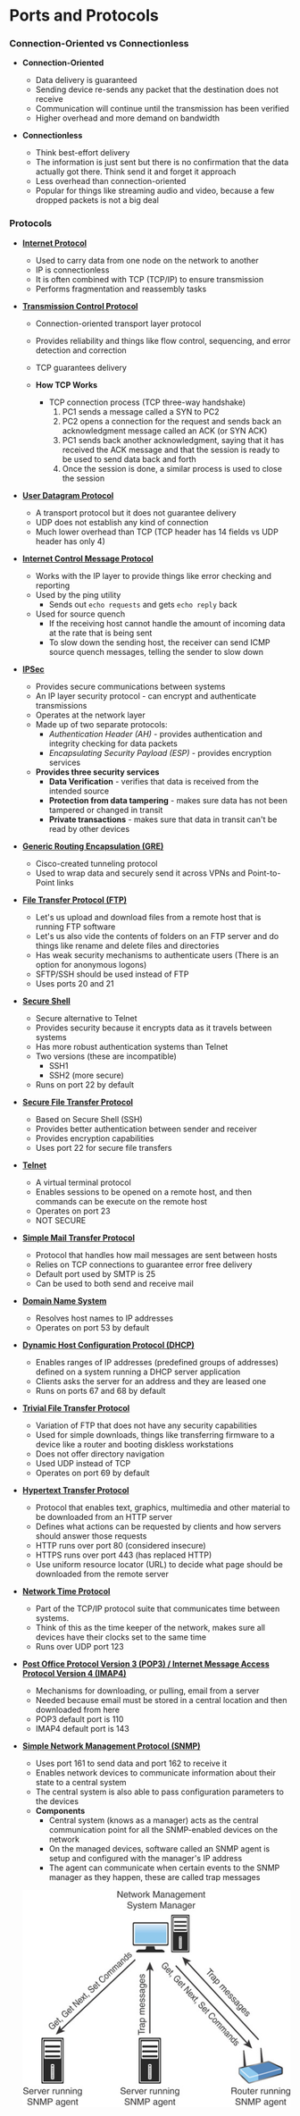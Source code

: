 # Ports and Protocols

### Connection-Oriented vs Connectionless

- **Connection-Oriented**
  - Data delivery is guaranteed
  - Sending device re-sends any packet that the destination does not receive
  - Communication will continue until the transmission has been verified
  - Higher overhead and more demand on bandwidth

- **Connectionless**
  - Think best-effort delivery
  - The information is just sent but there is no confirmation that the data actually got there. Think send it and forget it approach
  - Less overhead than connection-oriented
  - Popular for things like streaming audio and video, because a few dropped packets is not a big deal

### Protocols

- [**Internet Protocol**](#IP)
  - Used to carry data from one node on the network to another
  - IP is connectionless
  - It is often combined with TCP (TCP/IP) to ensure transmission
  - Performs fragmentation and reassembly tasks

- [**Transmission Control Protocol**](#TCP)
  - Connection-oriented transport layer protocol
  - Provides reliability and things like flow control, sequencing, and error detection and correction
  - TCP guarantees delivery

  - **How TCP Works**
    - TCP connection process (TCP three-way handshake)
      1. PC1 sends a message called a SYN to PC2
      2. PC2 opens a connection for the request and sends back an acknowledgment message called an ACK (or SYN ACK)
      3. PC1 sends back another acknowledgment, saying that it has received the ACK message and that the session is ready to be used to send data back and forth
      4. Once the session is done, a similar process is used to close the session

- [**User Datagram Protocol**](#UDP)
    - A transport protocol but it does not guarantee delivery
    - UDP does not establish any kind of connection
    - Much lower overhead than TCP (TCP header has 14 fields vs UDP header has only 4)

- [**Internet Control Message Protocol**](#ICMP)
  - Works with the IP layer to provide things like error checking and reporting
  - Used by the ping utility
    - Sends out `echo requests` and gets `echo reply` back
  - Used for source quench
    - If the receiving host cannot handle the amount of incoming data at the rate that is being sent
    - To slow down the sending host, the receiver can send ICMP source quench messages, telling the sender to slow down

- [**IPSec**](#IPSec)
  - Provides secure communications between systems
  - An IP layer security protocol - can encrypt and authenticate transmissions
  - Operates at the network layer
  - Made up of two separate protocols:
    - *Authentication Header (AH)* - provides authentication and integrity checking for data packets
    - *Encapsulating Security Payload (ESP)* - provides encryption services
  - **Provides three security services**
    - **Data Verification** - verifies that data is received from the intended source
    - **Protection from data tampering** - makes sure data has not been tampered or changed in transit
    - **Private transactions** - makes sure that data in transit can't be read by other devices

- [**Generic Routing Encapsulation (GRE)**](#GRE)
  - Cisco-created tunneling protocol
  - Used to wrap data and securely send it across VPNs and Point-to-Point links

- [**File Transfer Protocol (FTP)**](#FTP)
  - Let's us upload and download files from a remote host that is running FTP software
  - Let's us also vide the contents of folders on an FTP server and do things like rename and delete files and directories
  - Has weak security mechanisms to authenticate users (There is an option for anonymous logons)
  - SFTP/SSH should be used instead of FTP
  - Uses ports 20 and 21

- [**Secure Shell**](#SSH)
  - Secure alternative to Telnet
  - Provides security because it encrypts data as it travels between systems
  - Has more robust authentication systems than Telnet
  - Two versions (these are incompatible)
    - SSH1 
    - SSH2 (more secure)
  - Runs on port 22 by default

- [**Secure File Transfer Protocol**](#SFTP)
  - Based on Secure Shell (SSH)
  - Provides better authentication between sender and receiver
  - Provides encryption capabilities
  - Uses port 22 for secure file transfers

- [**Telnet**](#Telnet)
  - A virtual terminal protocol
  - Enables sessions to be opened on a remote host, and then commands can be execute on the remote host
  - Operates on port 23
  - NOT SECURE

- [**Simple Mail Transfer Protocol**](#SMTP)
  - Protocol that handles how mail messages are sent between hosts
  - Relies on TCP connections to guarantee error free delivery
  - Default port used by SMTP is 25
  - Can be used to both send and receive mail

- [**Domain Name System**](#DNS)
  - Resolves host names to IP addresses
  - Operates on port 53 by default

- [**Dynamic Host Configuration Protocol (DHCP)**](#DHCP)
  - Enables ranges of IP addresses (predefined groups of addresses) defined on a system running a DHCP server application
  - Clients asks the server for an address and they are leased one
  - Runs on ports 67 and 68 by default

- [**Trivial File Transfer Protocol**](#TFTP)
  - Variation of FTP that does not have any security capabilities
  - Used for simple downloads, things like transferring firmware to a device like a router and booting diskless workstations
  - Does not offer directory navigation
  - Used UDP instead of TCP
  - Operates on port 69 by default

- [**Hypertext Transfer Protocol**](#HTTP)
  - Protocol that enables text, graphics, multimedia and other material to be downloaded from an HTTP server
  - Defines what actions can be requested by clients and how servers should answer those requests
  - HTTP runs over port 80 (considered insecure)
  - HTTPS runs over port 443 (has replaced HTTP)
  - Use uniform resource locator (URL) to decide what page should be downloaded from the remote server

- [**Network Time Protocol**](#NTP)
  -  Part of the TCP/IP protocol suite that communicates time between systems. 
  -  Think of this as the time keeper of the network, makes sure all devices have their clocks set to the same time
  -  Runs over UDP port 123

- [**Post Office Protocol Version 3 (POP3) / Internet Message Access Protocol Version 4 (IMAP4)**](#POP3)
  - Mechanisms for downloading, or pulling, email from a server
  - Needed because email must be stored in a central location and then downloaded from here
  - POP3 default port is 110 
  - IMAP4 default port is 143

- [**Simple Network Management Protocol (SNMP)**](#SNMP)
  - Uses port 161 to send data and port 162 to receive it
  - Enables network devices to communicate information about their state to a central system
  - The central system is also able to pass configuration parameters to the devices
  - **Components**
    - Central system (knows as a manager) acts as the central communication point for all the SNMP-enabled devices on the network 
    - On the managed devices, software called an SNMP agent is setup and configured with the manager's IP address 
    - The agent can communicate when certain events to the SNMP manager as they happen, these are called trap messages

  ![SNMP Components](screenshots/2022-09-09-15-10-12.png)
